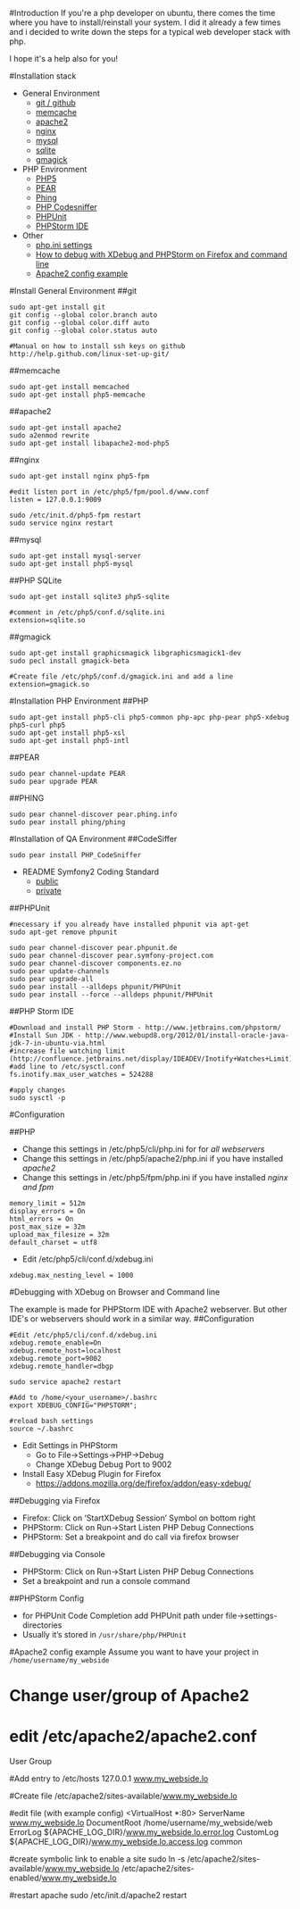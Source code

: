 #Introduction
If you're a php developer on ubuntu, there comes the time where you have to install/reinstall your system.
I did it already a few times and i decided to write down the steps for a typical web developer stack with php.

I hope it's a help also for you!

#Installation stack
* General Environment
    * [git / github](#git)
    * [memcache](#memcache)
    * [apache2](#apache2)
    * [nginx](#nginx)
    * [mysql](#mysql)
    * [sqlite](#sqlite)
    * [gmagick](#gmagick)
* PHP Environment
    * [PHP5](#php)
    * [PEAR](#pear)
    * [Phing](#phing)
    * [PHP Codesniffer](#php-codesniffer)
    * [PHPUnit](#phpunit)
    * [PHPStorm IDE](#phpstorm)
* Other
    * [php.ini settings](#php-ini)
    * [How to debug with XDebug and PHPStorm on Firefox and command line](#debugging-with-phpstorm)
    * [Apache2 config example](#apache2-config-example)

#Install General Environment
<a name="git"></a>
##git
```shell
sudo apt-get install git
git config --global color.branch auto
git config --global color.diff auto
git config --global color.status auto

#Manual on how to install ssh keys on github http://help.github.com/linux-set-up-git/
```
<a name="memcache"></a>
##memcache
```shell
sudo apt-get install memcached
sudo apt-get install php5-memcache
```

<a name="apache2"></a>
##apache2
```shell
sudo apt-get install apache2
sudo a2enmod rewrite
sudo apt-get install libapache2-mod-php5
```

<a name="nginx"></a>
##nginx
```shell
sudo apt-get install nginx php5-fpm

#edit listen port in /etc/php5/fpm/pool.d/www.conf
listen = 127.0.0.1:9009

sudo /etc/init.d/php5-fpm restart
sudo service nginx restart
```

<a name="mysql"></a>
##mysql
```shell
sudo apt-get install mysql-server
sudo apt-get install php5-mysql
```

<a name="sqlite"></a>
##PHP SQLite
```shell
sudo apt-get install sqlite3 php5-sqlite

#comment in /etc/php5/conf.d/sqlite.ini
extension=sqlite.so
```

<a name="gmagick"></a>
##gmagick
```shell
sudo apt-get install graphicsmagick libgraphicsmagick1-dev
sudo pecl install gmagick-beta

#Create file /etc/php5/conf.d/gmagick.ini and add a line 
extension=gmagick.so
```

#Installation PHP Environment
<a name="php"></a>
##PHP
```shell
sudo apt-get install php5-cli php5-common php-apc php-pear php5-xdebug php5-curl php5
sudo apt-get install php5-xsl
sudo apt-get install php5-intl
```

<a name="pear"></a>
##PEAR
```shell
sudo pear channel-update PEAR
sudo pear upgrade PEAR
```

<a name="phing"></a>
##PHING
```shell
sudo pear channel-discover pear.phing.info
sudo pear install phing/phing
```

#Installation of QA Environment
<a name="php-codesniffer"></a>
##CodeSiffer
```shell
sudo pear install PHP_CodeSniffer
```

* README Symfony2 Coding Standard
    * [public](https://github.com/opensky/Symfony2-coding-standard)
    * [private](https://github.com/nzzdev/Symfony2-coding-standard/blob/master/README.md)

<a name="phpunit"></a>
##PHPUnit
```shell
#necessary if you already have installed phpunit via apt-get
sudo apt-get remove phpunit

sudo pear channel-discover pear.phpunit.de
sudo pear channel-discover pear.symfony-project.com
sudo pear channel-discover components.ez.no
sudo pear update-channels
sudo pear upgrade-all
sudo pear install --alldeps phpunit/PHPUnit
sudo pear install --force --alldeps phpunit/PHPUnit
``` 

<a name="phpstorm"></a>
##PHP Storm IDE
```shell
#Download and install PHP Storm - http://www.jetbrains.com/phpstorm/
#Install Sun JDK - http://www.webupd8.org/2012/01/install-oracle-java-jdk-7-in-ubuntu-via.html
#increase file watching limit (http://confluence.jetbrains.net/display/IDEADEV/Inotify+Watches+Limit)
#add line to /etc/sysctl.conf
fs.inotify.max_user_watches = 524288

#apply changes
sudo sysctl -p
```

#Configuration

<a name="php-ini"></a>
##PHP
* Change this settings in /etc/php5/cli/php.ini for for *all webservers*
* Change this settings in /etc/php5/apache2/php.ini if you have installed *apache2*
* Change this settings in /etc/php5/fpm/php.ini if you have installed *nginx and fpm*

```shell
memory_limit = 512m
display_errors = On
html_errors = On
post_max_size = 32m
upload_max_filesize = 32m
default_charset = utf8
```

* Edit /etc/php5/cli/conf.d/xdebug.ini

```shell
xdebug.max_nesting_level = 1000
```

<a name="debugging-with-phpstorm"></a>
#Debugging with XDebug on Browser and Command line

The example is made for PHPStorm IDE with Apache2 webserver. But other IDE's or webservers should work in a similar way.
##Configuration
```shell
#Edit /etc/php5/cli/conf.d/xdebug.ini
xdebug.remote_enable=On
xdebug.remote_host=localhost
xdebug.remote_port=9002
xdebug.remote_handler=dbgp

sudo service apache2 restart

#Add to /home/<your_username>/.bashrc
export XDEBUG_CONFIG="PHPSTORM";

#reload bash settings
source ~/.bashrc
```
* Edit Settings in PHPStorm
    * Go to File->Settings->PHP->Debug
    * Change XDebug Debug Port to 9002
* Install Easy XDebug Plugin for Firefox
    * https://addons.mozilla.org/de/firefox/addon/easy-xdebug/

##Debugging via Firefox
* Firefox: Click on ‘StartXDebug Session’ Symbol on bottom right
* PHPStorm: Click on Run->Start Listen PHP Debug Connections
* PHPStorm: Set a breakpoint and do call via firefox browser

##Debugging via Console
* PHPStorm: Click on Run->Start Listen PHP Debug Connections
* Set a breakpoint and run a console command

##PHPStorm Config
* for PHPUnit Code Completion add PHPUnit path under file->settings-directories
* Usually it’s stored in `/usr/share/php/PHPUnit`

<a name="apache2-config-example"></a>
#Apache2 config example
Assume you want to have your project in `/home/username/my_webside`

# Change user/group of Apache2
# edit /etc/apache2/apache2.conf
User <username>
Group <usergroup>

#Add entry to /etc/hosts
127.0.0.1 www.my_webside.lo

#Create file 
/etc/apache2/sites-available/www.my_webside.lo

#edit file (with example config)
<VirtualHost *:80>
    ServerName  www.my_webside.lo
    DocumentRoot /home/username/my_webside/web
    ErrorLog ${APACHE_LOG_DIR}/www.my_webside.lo.error.log
    CustomLog ${APACHE_LOG_DIR}/www.my_webside.lo.access.log common
</VirtualHost>

#create symbolic link to enable a site
sudo ln -s /etc/apache2/sites-available/www.my_webside.lo /etc/apache2/sites-enabled/www.my_webside.lo

#restart apache
sudo /etc/init.d/apache2 restart
```